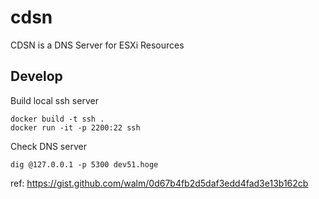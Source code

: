 # cdsn

CDSN is a DNS Server for ESXi Resources

## Develop

Build local ssh server

```
docker build -t ssh .
docker run -it -p 2200:22 ssh
```

Check DNS server

```
dig @127.0.0.1 -p 5300 dev51.hoge
```

ref: https://gist.github.com/walm/0d67b4fb2d5daf3edd4fad3e13b162cb
